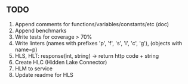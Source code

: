 ## TODO 

1. Append comments for functions/variables/constants/etc (doc)
2. Append benchmarks
3. Write tests for coverage > 70%
4. Write linters (names with prefixes 'p', 'f', 's', 'i', 'c', 'g'), (objects with name=p)
5. HLS, HLT: response(int, string) -> return http code + string
6. Create HLC (Hidden Lake Connector)
7. HLM to service
8. Update readme for HLS

